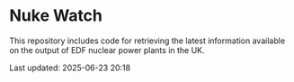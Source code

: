 # Nuke Watch

This repository includes code for retrieving the latest information available on the output of EDF nuclear power plants in the UK.

Last updated: 2025-06-23 20:18
